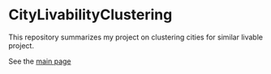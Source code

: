 # CityLivabilityClustering

This repository summarizes my project on clustering cities for similar livable project.

See the [main page](https://nbviewer.jupyter.org/github/nhohung/CityLivabilityClustering/blob/master/ClusteringCitiesForSimilarLivabilityFinal.ipynb)
